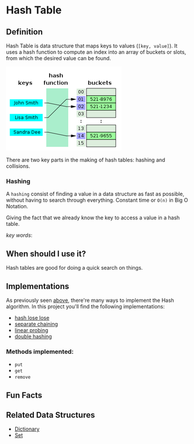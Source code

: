 # Hash Table

## Definition

Hash Table is data structure that maps keys to values (`[key, value]`). It uses a hash function to compute an index into an array of buckets or slots, from which the desired value can be found.

![Hash table in a illustrative way](./img/hash-table.png)

There are two key parts in the making of hash tables: hashing and collisions.

### Hashing

A `hashing` consist of finding a value in a data structure as fast as possible, without having to search through everything. Constant time or `O(n)` in Big O Notation.

Giving the fact that we already know the key to access a value in a hash table.

_key words_:

## When should I use it?

Hash tables are good for doing a quick search on things.

## Implementations

As previously seen [above](#definition), there're many ways to implement the Hash algorithm. In this project you'll find the following implementations:

- [hash lose lose](./HashTable.js)
- [separate chaining](./HashTable.js)
- [linear probing](./HashTable.js)
- [double hashing](./HashTable.js)

### Methods implemented:

- `put`
- `get`
- `remove`

## Fun Facts

## Related Data Structures

- [Dictionary](../Dictionary)
- [Set](../Set)
